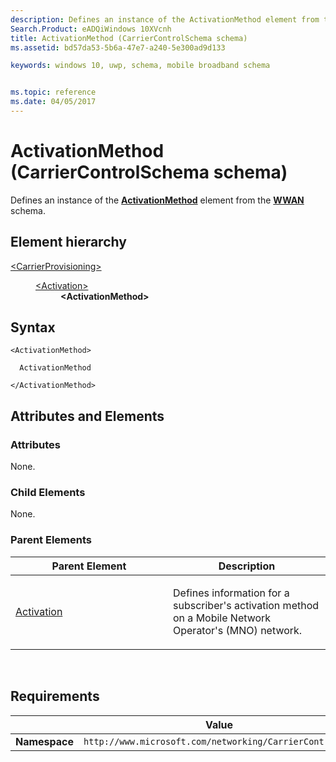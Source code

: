```yaml
---
description: Defines an instance of the ActivationMethod element from the WWAN schema.
Search.Product: eADQiWindows 10XVcnh
title: ActivationMethod (CarrierControlSchema schema)
ms.assetid: bd57da53-5b6a-47e7-a240-5e300ad9d133

keywords: windows 10, uwp, schema, mobile broadband schema


ms.topic: reference
ms.date: 04/05/2017
---
```


# ActivationMethod (CarrierControlSchema schema)


Defines an instance of the [**ActivationMethod**](../wwan/element-activationmethod.md) element from the [**WWAN**](../wwan/schema-root.md) schema.

## Element hierarchy

<dl>
<dt><a href="element-carrierprovisioning.md">&lt;CarrierProvisioning&gt;</a></dt>
<dd>
<dl>
<dt><a href="element-activation.md">&lt;Activation&gt;</a></dt>
<dd><b>&lt;ActivationMethod&gt;</b></dd>
</dl>
</dd>
</dl>

## Syntax

``` syntax
<ActivationMethod>

  ActivationMethod

</ActivationMethod>
```

## Attributes and Elements


### Attributes

None.

### Child Elements

None.

### Parent Elements

<table>
<colgroup>
<col width="50%" />
<col width="50%" />
</colgroup>
<thead>
<tr class="header">
<th>Parent Element</th>
<th>Description</th>
</tr>
</thead>
<tbody>
<tr class="odd">
<td><a href="element-activation.md">Activation</a> </td>
<td><p>Defines information for a subscriber's activation method on a Mobile Network Operator's (MNO) network.</p></td>
</tr>
</tbody>
</table>

 

## Requirements

|          | Value        |
|----------|--------------|
| **Namespace** | `http://www.microsoft.com/networking/CarrierControl/v1` |

 

 
